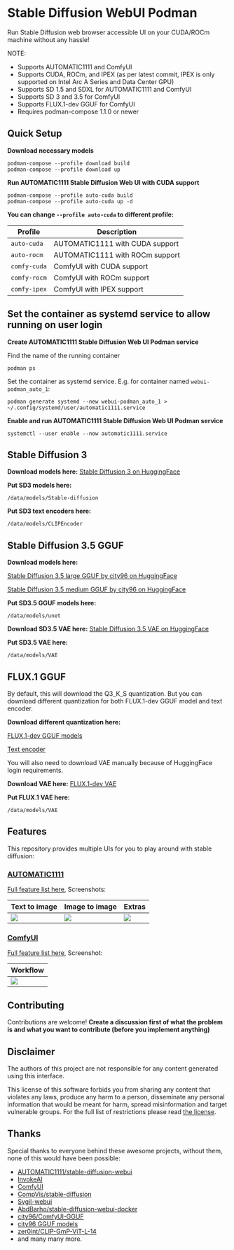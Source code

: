 # Stable Diffusion WebUI Podman

Run Stable Diffusion web browser accessible UI on your CUDA/ROCm machine without any hassle!

NOTE:
- Supports AUTOMATIC1111 and ComfyUI
- Supports CUDA, ROCm, and IPEX (as per latest commit, IPEX is only supported on Intel Arc A Series and Data Center GPU)
- Supports SD 1.5 and SDXL for AUTOMATIC1111 and ComfyUI
- Supports SD 3 and 3.5 for ComfyUI
- Supports FLUX.1-dev GGUF for ComfyUI
- Requires podman-compose 1.1.0 or newer

## Quick Setup

**Download necessary models**
```
podman-compose --profile download build
podman-compose --profile download up
```

**Run AUTOMATIC1111 Stable Diffusion Web UI with CUDA support**
```
podman-compose --profile auto-cuda build
podman-compose --profile auto-cuda up -d
```

**You can change `--profile auto-cuda` to different profile:**

| Profile    | Description |
|--------------|---------------------------------|
| `auto-cuda`    | AUTOMATIC1111 with CUDA support |
| `auto-rocm`    | AUTOMATIC1111 with ROCm support |
| `comfy-cuda` | ComfyUI with CUDA support       |
| `comfy-rocm` | ComfyUI with ROCm support       |
| `comfy-ipex` | ComfyUI with IPEX support       |

## Set the container as systemd service to allow running on user login

**Create AUTOMATIC1111 Stable Diffusion Web UI Podman service**

Find the name of the running container

```
podman ps
```

Set the container as systemd service. E.g. for container named `webui-podman_auto_1`:

```
podman generate systemd --new webui-podman_auto_1 > ~/.config/systemd/user/automatic1111.service
```

**Enable and run AUTOMATIC1111 Stable Diffusion Web UI Podman service**
```
systemctl --user enable --now automatic1111.service
```

## Stable Diffusion 3

**Download models here:**
[Stable Diffusion 3 on HuggingFace](https://huggingface.co/stabilityai/stable-diffusion-3-medium)

**Put SD3 models here:**
```
/data/models/Stable-diffusion
```

**Put SD3 text encoders here:**
```
/data/models/CLIPEncoder
```

## Stable Diffusion 3.5 GGUF

**Download models here:**

[Stable Diffusion 3.5 large GGUF by city96 on HuggingFace](https://huggingface.co/city96/stable-diffusion-3.5-large-gguf)

[Stable Diffusion 3.5 medium GGUF by city96 on HuggingFace](https://huggingface.co/city96/stable-diffusion-3.5-medium-gguf)

**Put SD3.5 GGUF models here:**
```
/data/models/unet
```

**Download SD3.5 VAE here:**
[Stable Diffusion 3.5 VAE on HuggingFace](https://huggingface.co/stabilityai/stable-diffusion-3.5-large/blob/main/vae/diffusion_pytorch_model.safetensors)

**Put SD3.5 VAE here:**
```
/data/models/VAE
```

## FLUX.1 GGUF

By default, this will download the Q3_K_S quantization. But you can download different quantization for both FLUX.1-dev GGUF model and text encoder.

**Download different quantization here:**

[FLUX.1-dev GGUF models](https://huggingface.co/city96/FLUX.1-dev-gguf/tree/main)

[Text encoder](https://huggingface.co/city96/t5-v1_1-xxl-encoder-gguf/tree/main)

You will also need to download VAE manually because of HuggingFace login requirements.

**Download VAE here:**
[FLUX.1-dev VAE](https://huggingface.co/black-forest-labs/FLUX.1-dev/blob/main/ae.safetensors)

**Put FLUX.1 VAE here:**
```
/data/models/VAE
```

## Features

This repository provides multiple UIs for you to play around with stable diffusion:

### [AUTOMATIC1111](https://github.com/AUTOMATIC1111/stable-diffusion-webui)

[Full feature list here](https://github.com/AUTOMATIC1111/stable-diffusion-webui-feature-showcase), Screenshots:

| Text to image                                                                                              | Image to image                                                                                             | Extras                                                                                                     |
| ---------------------------------------------------------------------------------------------------------- | ---------------------------------------------------------------------------------------------------------- | ---------------------------------------------------------------------------------------------------------- |
| ![](https://user-images.githubusercontent.com/24505302/189541954-46afd772-d0c8-4005-874c-e2eca40c02f2.jpg) | ![](https://user-images.githubusercontent.com/24505302/189541956-5b528de7-1b5d-479f-a1db-d3f5a53afc59.jpg) | ![](https://user-images.githubusercontent.com/24505302/189541957-cf78b352-a071-486d-8889-f26952779a61.jpg) |

### [ComfyUI](https://github.com/comfyanonymous/ComfyUI)

[Full feature list here](https://github.com/comfyanonymous/ComfyUI#features), Screenshot:

| Workflow                                                                         |
| -------------------------------------------------------------------------------- |
| ![](https://github.com/comfyanonymous/ComfyUI/raw/master/comfyui_screenshot.png) |

## Contributing

Contributions are welcome! **Create a discussion first of what the problem is and what you want to contribute (before you implement anything)**

## Disclaimer

The authors of this project are not responsible for any content generated using this interface.

This license of this software forbids you from sharing any content that violates any laws, produce any harm to a person, disseminate any personal information that would be meant for harm, spread misinformation and target vulnerable groups. For the full list of restrictions please read [the license](./LICENSE).

## Thanks

Special thanks to everyone behind these awesome projects, without them, none of this would have been possible:

- [AUTOMATIC1111/stable-diffusion-webui](https://github.com/AUTOMATIC1111/stable-diffusion-webui)
- [InvokeAI](https://github.com/invoke-ai/InvokeAI)
- [ComfyUI](https://github.com/comfyanonymous/ComfyUI)
- [CompVis/stable-diffusion](https://github.com/CompVis/stable-diffusion)
- [Sygil-webui](https://github.com/Sygil-Dev/sygil-webui)
- [AbdBarho/stable-diffusion-webui-docker](https://github.com/AbdBarho/stable-diffusion-webui-docker)
- [city96/ComfyUI-GGUF](https://github.com/city96/ComfyUI-GGUF)
- [city96 GGUF models](https://huggingface.co/city96)
- [zer0int/CLIP-GmP-ViT-L-14](https://huggingface.co/zer0int/CLIP-GmP-ViT-L-14/tree/main)
- and many many more.
